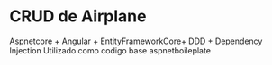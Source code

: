 # CRUD de Airplane
Aspnetcore + Angular + EntityFrameworkCore+ DDD + Dependency Injection
Utilizado como codigo base aspnetboileplate

